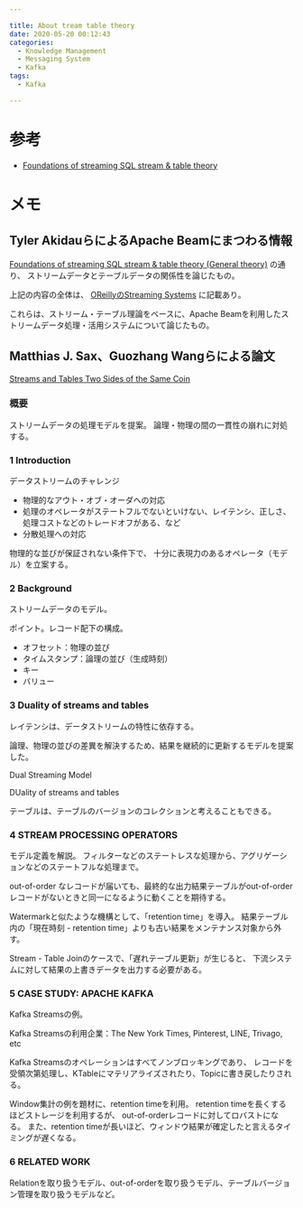 ```yaml
---

title: About tream table theory
date: 2020-05-20 00:12:43
categories:
  - Knowledge Management
  - Messaging System
  - Kafka
tags:
  - Kafka

---
```


# 参考

* [Foundations of streaming SQL stream & table theory]

[Foundations of streaming SQL stream & table theory]: https://www.slideshare.net/Hadoop_Summit/foundations-of-streaming-sql-stream-table-theory
[Foundations of streaming SQL stream & table theory (General theory)]: https://www.slideshare.net/Hadoop_Summit/foundations-of-streaming-sql-stream-table-theory#43
[OReillyのStreaming Systems]: http://shop.oreilly.com/product/0636920073994.do

[Streams and Tables Two Sides of the Same Coin]: https://dl.acm.org/doi/10.1145/3242153.3242155 



# メモ

## Tyler AkidauらによるApache Beamにまつわる情報

[Foundations of streaming SQL stream & table theory (General theory)] の通り、
ストリームデータとテーブルデータの関係性を論じたもの。

上記の内容の全体は、 [OReillyのStreaming Systems] に記載あり。

これらは、ストリーム・テーブル理論をベースに、Apache Beamを利用したストリームデータ処理・活用システムについて論じたもの。

## Matthias J. Sax、Guozhang Wangらによる論文

[Streams and Tables Two Sides of the Same Coin]

### 概要

ストリームデータの処理モデルを提案。
論理・物理の間の一貫性の崩れに対処する。

### 1 Introduction

データストリームのチャレンジ

* 物理的なアウト・オブ・オーダへの対応
* 処理のオペレータがステートフルでないといけない、レイテンシ、正しさ、処理コストなどのトレードオフがある、など
* 分散処理への対応

物理的な並びが保証されない条件下で、
十分に表現力のあるオペレータ（モデル）を立案する。

### 2 Background

ストリームデータのモデル。

ポイント。レコード配下の構成。

* オフセット：物理の並び
* タイムスタンプ：論理の並び（生成時刻）
* キー
* バリュー

### 3 Duality of streams and tables

レイテンシは、データストリームの特性に依存する。

論理、物理の並びの差異を解決するため、結果を継続的に更新するモデルを提案した。

Dual Streaming Model

DUality of streams and tables

テーブルは、テーブルのバージョンのコレクションと考えることもできる。

### 4 STREAM PROCESSING OPERATORS

モデル定義を解説。
フィルターなどのステートレスな処理から、アグリゲーションなどのステートフルな処理まで。

out-of-order なレコードが届いても、最終的な出力結果テーブルがout-of-orderレコードがないときと同一になるように動くことを期待する。

Watermarkと似たような機構として、「retention time」を導入。
結果テーブル内の「現在時刻 - retention time」よりも古い結果をメンテナンス対象から外す。

Stream - Table Joinのケースで、「遅れテーブル更新」が生じると、
下流システムに対して結果の上書きデータを出力する必要がある。

### 5 CASE STUDY: APACHE KAFKA

Kafka Streamsの例。

Kafka Streamsの利用企業：The New York Times, Pinterest, LINE, Trivago, etc

Kafka Streamsのオペレーションはすべてノンブロッキングであり、
レコードを受領次第処理し、KTableにマテリアライズされたり、Topicに書き戻したりされる。

Window集計の例を題材に、retention timeを利用。
retention timeを長くするほどストレージを利用するが、
out-of-orderレコードに対してロバストになる。
また、retention timeが長いほど、ウィンドウ結果が確定したと言えるタイミングが遅くなる。

### 6 RELATED WORK

Relationを取り扱うモデル、out-of-orderを取り扱うモデル、テーブルバージョン管理を取り扱うモデルなど。



<!-- vim: set et tw=0 ts=2 sw=2: -->
